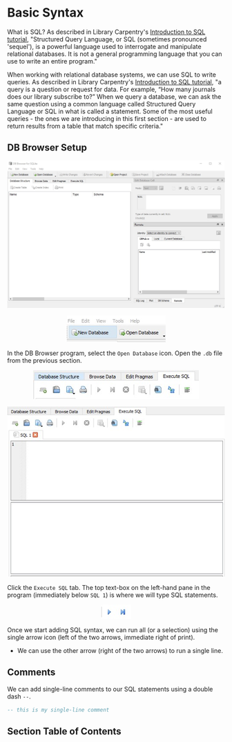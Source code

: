 # Basic Syntax

What is SQL? As described in Library Carpentry's [Introduction to SQL tutorial](https://librarycarpentry.org/lc-sql/01-introduction/index.html), "Structured Query Language, or SQL (sometimes pronounced 'sequel'), is a powerful language used to interrogate and manipulate relational databases. It is not a general programming language that you can use to write an entire program."

When working with relational database systems, we can use SQL to write queries. As described in Library Carpentry's [Introduction to SQL tutorial](https://librarycarpentry.org/lc-sql/01-introduction/index.html), "a query is a question or request for data. For example, “How many journals does our library subscribe to?” When we query a database, we can ask the same question using a common language called Structured Query Language or SQL in what is called a statement. Some of the most useful queries - the ones we are introducing in this first section - are used to return results from a table that match specific criteria."

## DB Browser Setup

<p align="center"><img class=" size-full wp-image-55 aligncenter" src="https://github.com/kwaldenphd/sql-queries-joins/blob/main/screenshots/Figure_4.jpg?raw=true" /></p>

<p align="center"><img class=" size-full wp-image-55 aligncenter" src="https://github.com/kwaldenphd/sql-queries-joins/blob/main/screenshots/Figure_5.jpg?raw=true" /></p>

In the DB Browser program, select the `Open Database` icon. Open the `.db` file from the previous section.

<p align="center"><img class=" size-full wp-image-55 aligncenter" src="https://github.com/kwaldenphd/sql-queries-joins/blob/main/screenshots/Figure_6.jpg?raw=true" /></p>

<p align="center"><img class=" size-full wp-image-55 aligncenter" src="https://github.com/kwaldenphd/sql-queries-joins/blob/main/screenshots/Figure_7.jpg?raw=true" /></p>

Click the `Execute SQL` tab. The top text-box on the left-hand pane in the program (immediately below `SQL 1`) is where we will type SQL statements.

<p align="center"><img class=" size-full wp-image-55 aligncenter" src="https://github.com/kwaldenphd/sql-queries-joins/blob/main/screenshots/Figure_8.jpg?raw=true" /></p>

Once we start adding SQL syntax, we can run all (or a selection) using the single arrow icon (left of the two arrows, immediate right of print). 
- We can use the other arrow (right of the two arrows) to run a single line.

## Comments

We can add single-line comments to our SQL statements using a double dash `--`.

```SQL
-- this is my single-line comment
```

## Section Table of Contents

```{tableofcontents}
```
